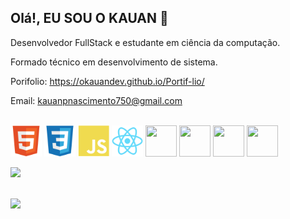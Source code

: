 ## Olá!, EU SOU O KAUAN 👋
Desenvolvedor FullStack e estudante em ciência da computação.

Formado técnico em desenvolvimento de sistema.

Porifolio: https://okauandev.github.io/Portif-lio/

Email: kauanpnascimento750@gmail.com


<div style="display: inline_block"><br>
  
  <img align="center" alt="OkauanDev-HTML" height="50" width="50" src="https://raw.githubusercontent.com/devicons/devicon/master/icons/html5/html5-original.svg">
  <img align="center" alt="OkauanDev-CSS" height="50" width="50" src="https://raw.githubusercontent.com/devicons/devicon/master/icons/css3/css3-original.svg">
  <img align="center" alt="OkauanDev-Js" height="50" width="50" src="https://raw.githubusercontent.com/devicons/devicon/master/icons/javascript/javascript-plain.svg">
  <img align="center" alt="OkauanDev-React" height="50" width="50" src="https://raw.githubusercontent.com/devicons/devicon/master/icons/react/react-original.svg">
  <img src="https://cdn.jsdelivr.net/gh/devicons/devicon@latest/icons/nodejs/nodejs-original.svg" height="50" width="50" align="center" />
  <img src="https://cdn.jsdelivr.net/gh/devicons/devicon@latest/icons/sqldeveloper/sqldeveloper-original.svg" height="50" width="50" align="center" />
  <img src="https://cdn.jsdelivr.net/gh/devicons/devicon@latest/icons/mysql/mysql-original.svg"  height="50" width="50" align="center"/>
  <img src="https://cdn.jsdelivr.net/gh/devicons/devicon@latest/icons/git/git-original.svg" height="50" width="50" align="center"/>

<div><br>
  <img src="https://github-readme-stats.vercel.app/api?username=OkauanDev&show_icons=true&theme=radical&include_all_commits=true">

</div>

</div><br>

<div> 

<a href="https://www.linkedin.com/in/kauan-pinheiro-do-nascimento/" target="_blank"><img src="https://img.shields.io/badge/-LinkedIn-%230077B5?style=for-the-badge&logo=linkedin&logoColor=white" target="_blank"></a> 
  
</div>

